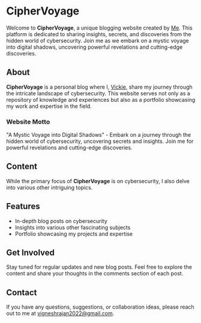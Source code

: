 # CipherVoyage

Welcome to **CipherVoyage**, a unique blogging website created by [Me](https://github.com/vickie-ks). This platform is dedicated to sharing insights, secrets, and discoveries from the hidden world of cybersecurity. Join me as we embark on a mystic voyage into digital shadows, uncovering powerful revelations and cutting-edge discoveries.

## About

**CipherVoyage** is a personal blog where I, [Vickie](https://github.com/vickie-ks), share my journey through the intricate landscape of cybersecurity. This website serves not only as a repository of knowledge and experiences but also as a portfolio showcasing my work and expertise in the field.

### Website Motto

"A Mystic Voyage into Digital Shadows" - Embark on a journey through the hidden world of cybersecurity, uncovering secrets and insights. Join me for powerful revelations and cutting-edge discoveries.

## Content

While the primary focus of **CipherVoyage** is on cybersecurity, I also delve into various other intriguing topics.

## Features

- In-depth blog posts on cybersecurity
- Insights into various other fascinating subjects
- Portfolio showcasing my projects and expertise

## Get Involved

Stay tuned for regular updates and new blog posts. Feel free to explore the content and share your thoughts in the comments section of each post.

## Contact

If you have any questions, suggestions, or collaboration ideas, please reach out to me at [vigneshrajan2022@gmail.com](mailto:vigneshrajan2022@gmail.com).